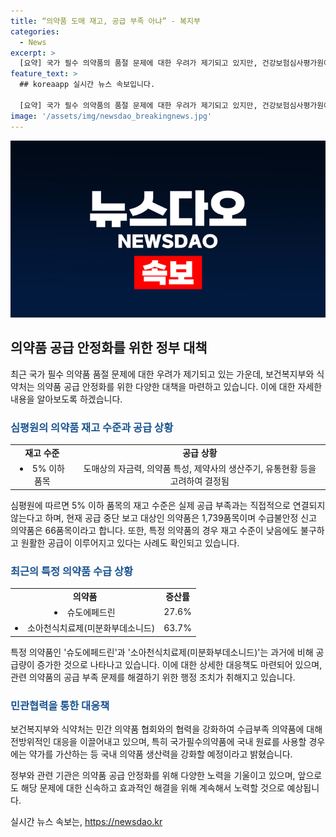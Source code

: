 ```yaml
---
title: “의약품 도매 재고, 공급 부족 아냐” - 복지부
categories:
  - News
excerpt: >
  [요약] 국가 필수 의약품의 품절 문제에 대한 우려가 제기되고 있지만, 건강보험심사평가원에 따르면 재고 부족이 의약품의 수급 불안정을 반드시 의미하지는 않는다. 또한, 슈도에페드린 제재와 소아 천식치료제의 수급은 조치를 통해 안정적인 공급이 이루어지고 있다고 보고되었으며, 정부는 민관 협력을 통해 수급부족 의약품에 대응하고 국내 의약품 생산역량을 강화할 예정이다. (150자)
feature_text: >
  ## koreaapp 실시간 뉴스 속보입니다.

  [요약] 국가 필수 의약품의 품절 문제에 대한 우려가 제기되고 있지만, 건강보험심사평가원에 따르면 재고 부족이 의약품의 수급 불안정을 반드시 의미하지는 않는다. 또한, 슈도에페드린 제재와 소아 천식치료제의 수급은 조치를 통해 안정적인 공급이 이루어지고 있다고 보고되었으며, 정부는 민관 협력을 통해 수급부족 의약품에 대응하고 국내 의약품 생산역량을 강화할 예정이다. (150자)
image: '/assets/img/newsdao_breakingnews.jpg'
---
```


<p><img src="/assets/img/newsdao_breakingnews.jpg" alt="koreaapp 속보" /></p>

<h2 data-ke-size="size26">의약품 공급 안정화를 위한 정부 대책</h2>

<p data-ke-size="size16">최근 국가 필수 의약품 품절 문제에 대한 우려가 제기되고 있는 가운데, 보건복지부와 식약처는 의약품 공급 안정화를 위한 다양한 대책을 마련하고 있습니다. 이에 대한 자세한 내용을 알아보도록 하겠습니다.</p>

<h3><b><span style="color: #1a5490;">심평원의 의약품 재고 수준과 공급 상황</span></b></h3>

<table>
  <tr>
    <td style="text-align: center; height: 17px;"><b>재고 수준</b></td>
    <td style="text-align: center; height: 17px;"><b>공급 상황</b></td>
  </tr>
  <tr>
    <td style="text-align: center; height: 17px;"><li>5% 이하 품목</li></td>
    <td style="text-align: center; height: 17px;">도매상의 자금력, 의약품 특성, 제약사의 생산주기, 유통현황 등을 고려하여 결정됨</td>
  </tr>
</table>

<p data-ke-size="size16">심평원에 따르면 5% 이하 품목의 재고 수준은 실제 공급 부족과는 직접적으로 연결되지 않는다고 하며, 현재 공급 중단 보고 대상인 의약품은 1,739품목이며 수급불안정 신고 의약품은 66품목이라고 합니다. 또한, 특정 의약품의 경우 재고 수준이 낮음에도 불구하고 원활한 공급이 이루어지고 있다는 사례도 확인되고 있습니다.</p>

<h3><b><span style="color: #1a5490;">최근의 특정 의약품 수급 상황</span></b></h3>

<table>
  <tr>
    <td style="text-align: center; height: 17px;"><b>의약품</b></td>
    <td style="text-align: center; height: 17px;"><b>증산률</b></td>
  </tr>
  <tr>
    <td style="text-align: center; height: 17px;"><li>슈도에페드린</li></td>
    <td style="text-align: center; height: 17px;">27.6%</td>
  </tr>
  <tr>
    <td style="text-align: center; height: 17px;"><li>소아천식치료제(미분화부데소니드)</li></td>
    <td style="text-align: center; height: 17px;">63.7%</td>
  </tr>
</table>

<p data-ke-size="size16">특정 의약품인 '슈도에페드린'과 '소아천식치료제(미분화부데소니드)'는 과거에 비해 공급량이 증가한 것으로 나타나고 있습니다. 이에 대한 상세한 대응책도 마련되어 있으며, 관련 의약품의 공급 부족 문제를 해결하기 위한 행정 조치가 취해지고 있습니다.</p>

<h3><b><span style="color: #1a5490;">민관협력을 통한 대응책</span></b></h3>

<p data-ke-size="size16">보건복지부와 식약처는 민간 의약품 협회와의 협력을 강화하여 수급부족 의약품에 대해 전방위적인 대응을 이끌어내고 있으며, 특히 국가필수의약품에 국내 원료를 사용할 경우에는 약가를 가산하는 등 국내 의약품 생산력을 강화할 예정이라고 밝혔습니다.</p>

<p data-ke-size="size16">정부와 관련 기관은 의약품 공급 안정화를 위해 다양한 노력을 기울이고 있으며, 앞으로도 해당 문제에 대한 신속하고 효과적인 해결을 위해 계속해서 노력할 것으로 예상됩니다.</p>
실시간 뉴스 속보는, <a href="https://newsdao.kr" rel="dofollow">https://newsdao.kr</a>


